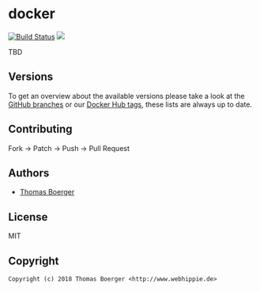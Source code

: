 # docker

[![Build Status](https://cloud.drone.io/api/badges/toolhippie/docker/status.svg)](https://cloud.drone.io/toolhippie/docker)
[![](https://images.microbadger.com/badges/image/toolhippie/docker:latest.svg)](https://microbadger.com/images/toolhippie/docker:latest "Get your own image badge on microbadger.com")

TBD


## Versions

To get an overview about the available versions please take a look at the [GitHub branches](https://github.com/toolhippie/docker/branches/all) or our [Docker Hub tags](https://hub.docker.com/r/toolhippie/docker/tags/), these lists are always up to date.


## Contributing

Fork -> Patch -> Push -> Pull Request


## Authors

* [Thomas Boerger](https://github.com/tboerger)


## License

MIT


## Copyright

```
Copyright (c) 2018 Thomas Boerger <http://www.webhippie.de>
```
